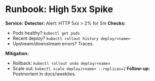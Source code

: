# Runbook: High 5xx Spike
**Service:** <name>
**Detector:** Alert: HTTP 5xx > 2% for 5m
**Checks:**
- Pods healthy? `kubectl get pods`
- Recent deploy? `kubectl rollout history deploy/<name>`
- Upstream/downstream errors? Traces.

**Mitigation:**
- Rollback: `kubectl rollout undo deploy/<name>`
- Scale out: `kubectl scale deploy/<name> --replicas=2`
**Follow-up:** Postmortem in docs/weeklies.
